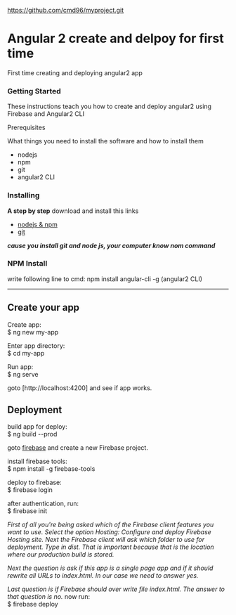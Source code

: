 https://github.com/cmd96/myproject.git

# Angular 2 create and delpoy for first time
 First time creating and deploying angular2 app

### Getting Started

These instructions teach you how to create and deploy angular2 using Firebase and Angular2 CLI

Prerequisites

What things you need to install the software and how to install them

<ul>
<li>
nodejs
</li>
<li>
npm
</li>
<li>
git
</li>
<li>
angular2 CLI
</li>
</ul>

### Installing

<b>A step by step</b>
download and install this links

<ul>
<li>
<a href="https://nodejs.org/en/download/">nodejs & npm</a>
</li>
<li>
<a href="https://git-scm.com/book/en/v2/Getting-Started-Installing-Git">git</a>
</li>
</ul>

<b><i>cause you install git and node js, your computer know nom command</i></b>

### NPM Install

write following line to cmd:
npm install angular-cli -g (angular2 CLI)

<hr>

## Create your app
Create app: 
<br>$ ng new my-app

Enter app directory: 
<br>$ cd my-app

Run app: 
<br>$ ng serve

goto [http://localhost:4200] and see if app works.

## Deployment

build app for deploy: <br>$ ng build --prod

goto <a href="https://console.firebase.google.com/">firebase</a> and create a new Firebase project.

install firebase tools: <br>$ npm install -g firebase-tools

deploy to firebase: <br>$ firebase login

after authentication, run: <br>$ firebase init

<i>
First of all you're being asked which of the Firebase client features you want to use. Select the option Hosting: Configure and deploy Firebase Hosting site. Next the Firebase client will ask which folder to use for deployment. Type in dist. That is important because that is the location where our production build is stored.

Next the question is ask if this app is a single page app and if it should rewrite all URLs to index.html. In our case we need to answer yes.

Last question is if Firebase should over write file index.html. The answer to that question is no.
</i>
now run: <br>$ firebase deploy

